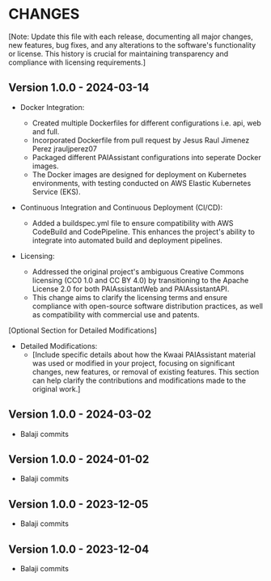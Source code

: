 CHANGES
=======

[Note: Update this file with each release, documenting all major changes, new features, bug fixes, and any alterations to the software's functionality or license. This history is crucial for maintaining transparency and compliance with licensing requirements.]

Version 1.0.0 - 2024-03-14
----------------------------------------------

- Docker Integration:
  - Created multiple Dockerfiles for different configurations i.e. api, web and full.
  - Incorporated Dockerfile from pull request by Jesus Raul Jimenez Perez jrauljperez07
  - Packaged different PAIAssistant configurations into seperate Docker images.
  - The Docker images are designed for deployment on Kubernetes environments, with testing conducted on AWS Elastic Kubernetes Service (EKS).

- Continuous Integration and Continuous Deployment (CI/CD):
  - Added a buildspec.yml file to ensure compatibility with AWS CodeBuild and CodePipeline. This enhances the project's ability to integrate into automated build and deployment pipelines.

- Licensing:
  - Addressed the original project's ambiguous Creative Commons licensing (CC0 1.0 and CC BY 4.0) by transitioning to the Apache License 2.0 for both PAIAssistantWeb and PAIAssistantAPI.
  - This change aims to clarify the licensing terms and ensure compliance with open-source software distribution practices, as well as compatibility with commercial use and patents.

[Optional Section for Detailed Modifications]
- Detailed Modifications:
  - [Include specific details about how the Kwaai PAIAssistant material was used or modified in your project, focusing on significant changes, new features, or removal of existing features. This section can help clarify the contributions and modifications made to the original work.]


Version 1.0.0 - 2024-03-02
----------------------------------------------

- Balaji commits


Version 1.0.0 - 2024-01-02
----------------------------------------------

- Balaji commits
  

Version 1.0.0 - 2023-12-05
----------------------------------------------

- Balaji commits


Version 1.0.0 - 2023-12-04
----------------------------------------------

- Balaji commits
  
